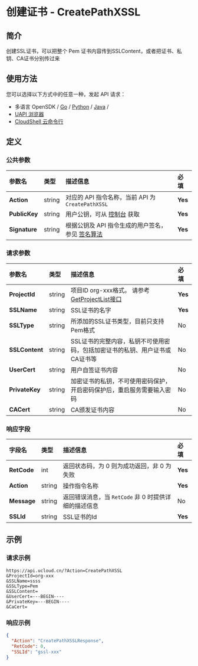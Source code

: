 # 创建证书 - CreatePathXSSL

## 简介

创建SSL证书，可以把整个 Pem 证书内容传到SSLContent，或者把证书、私钥、CA证书分别传过来






## 使用方法

您可以选择以下方式中的任意一种，发起 API 请求：
- 多语言 OpenSDK / [Go](https://github.com/ucloud/ucloud-sdk-go) / [Python](https://github.com/ucloud/ucloud-sdk-python3) / [Java](https://github.com/ucloud/ucloud-sdk-java) /
- [UAPI 浏览器](https://console.ucloud.cn/uapi/detail?id=CreatePathXSSL)
- [CloudShell 云命令行](https://shell.ucloud.cn/)


## 定义

### 公共参数

| 参数名 | 类型 | 描述信息 | 必填 |
|:---|:---|:---|:---|
| **Action**     | string  | 对应的 API 指令名称，当前 API 为 `CreatePathXSSL`                        | **Yes** |
| **PublicKey**  | string  | 用户公钥，可从 [控制台](https://console.ucloud.cn/uapi/apikey) 获取                                             | **Yes** |
| **Signature**  | string  | 根据公钥及 API 指令生成的用户签名，参见 [签名算法](api/summary/signature.md)  | **Yes** |

### 请求参数

| 参数名 | 类型 | 描述信息 | 必填 |
|:---|:---|:---|:---|
| **ProjectId** | string | 项目ID org-xxx格式。 请参考[GetProjectList接口](api/summary/get_project_list) |**Yes**|
| **SSLName** | string | SSL证书的名字 |**Yes**|
| **SSLType** | string | 所添加的SSL证书类型，目前只支持Pem格式 |No|
| **SSLContent** | string | SSL证书的完整内容，私钥不可使用密码，包括加密证书的私钥、用户证书或CA证书等 |No|
| **UserCert** | string | 用户自签证书内容 |No|
| **PrivateKey** | string | 加密证书的私钥，不可使用密码保护，开启密码保护后，重启服务需要输入密码 |No|
| **CACert** | string | CA颁发证书内容 |No|

### 响应字段

| 字段名 | 类型 | 描述信息 | 必填 |
|:---|:---|:---|:---|
| **RetCode** | int | 返回状态码，为 0 则为成功返回，非 0 为失败 |**Yes**|
| **Action** | string | 操作指令名称 |**Yes**|
| **Message** | string | 返回错误消息，当 `RetCode` 非 0 时提供详细的描述信息 |No|
| **SSLId** | string | SSL证书的Id |**Yes**|




## 示例

### 请求示例
    
```
https://api.ucloud.cn/?Action=CreatePathXSSL
&ProjectId=org-xxx
&SSLName=ssss
&SSLType=Pem
&SSLContent=
&UserCert=---BEGIN----
&PrivateKey=---BEGIN----
&CaCert=
```

### 响应示例
    
```json
{
  "Action": "CreatePathXSSLResponse",
  "RetCode": 0,
  "SSLId": "gssl-xxx"
}
```





